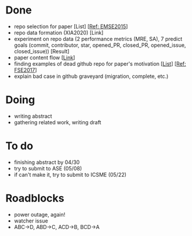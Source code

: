 # Done
 - repo selection for paper [List] [[Ref: EMSE2015](http://kblincoe.github.io/publications/2015_EMSE_GitHubPerils.pdf)]
 - repo data formation (XIA2020) [Link] 
 - experiment on repo data (2 performance metrics (MRE, SA), 7 predict goals (commit, contributor, star, opened_PR, closed_PR, opened_issue, closed_issue)) [Result]
 - paper content flow [[Link](https://docs.google.com/document/d/1skYmjlVY-ttKCryxDS4A6E8OIZtQ8mJ-s49b5btlOVk/edit?usp=sharing)]
 - finding examples of dead github repo for paper's motivation [[List](https://github.com/ai-se/Patrick_Rui/blob/master/Patrick/fail%20cases.txt)] [[Ref: FSE2017](https://dl.acm.org/doi/pdf/10.1145/3106237.3106246)]
 - explain bad case in github graveyard (migration, complete, etc.)

# Doing
 - writing abstract
 - gathering related work, writing draft

# To do
 - finishing abstract by 04/30
 - try to submit to ASE (05/08)
 - if can't make it, try to submit to ICSME (05/22)

# Roadblocks
 - power outage, again!
 - watcher issue
 - ABC->D, ABD->C, ACD->B, BCD->A
